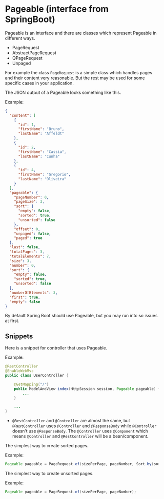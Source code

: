 # Pageable (interface from SpringBoot)

Pageable is an interface and there are classes which represent Pageable in different ways.

- PageRequest
- AbstractPageRequest
- QPageRequest
- Unpaged

For example the class `PageRequest` is a simple class which handles pages and their content very reasonable. But the rest may be used for some specific cases in your application.

The JSON output of a Pageable looks something like this.

Example:

```json
{
  "content": [
    {
      "id": 1,
      "firstName": "Bruno",
      "lastName": "Affeldt"
    },
    {
      "id": 2,
      "firstName": "Cassia",
      "lastName": "Cunha"
    },
    {
      "id": 4,
      "firstName": "Gregorio",
      "lastName": "Oliveira"
    }
  ],
  "pageable": {
    "pageNumber": 0,
    "pageSize": 3,
    "sort": {
      "empty": false,
      "sorted": true,
      "unsorted": false
    },
    "offset": 0,
    "unpaged": false,
    "paged": true
  },
  "last": false,
  "totalPages": 3,
  "totalElements": 7,
  "size": 3,
  "number": 0,
  "sort": {
    "empty": false,
    "sorted": true,
    "unsorted": false
  },
  "numberOfElements": 3,
  "first": true,
  "empty": false
}
```

By default Spring Boot should use Pageable, but you may run into so issues at first.

## Snippets

Here is a snippet for controller that uses Pageable.

Example:

```java
@RestController
@EnableWebMvc
public class UserController {

    @GetMapping("/")
    public ModelAndView index(HttpSession session, Pageable pageable) {
        ...
    }

    ...
}
```
- `@RestController` and `@Controller` are almost the same, but `@RestController` uses `@Controller` and `@ResponseBody` while `@Controller` doesn't use `@ResponseBody`. The `@Controller` uses `@Component` which means `@Controller` and `@RestController` will be a bean/component.


The simplest way to create sorted pages.

Example:

```java
Pageable pageable = PageRequest.of(sizePerPage, pageNumber, Sort.by(sortRepresentedByString));
```

The simplest way to create unsorted pages.

Example:

```java
Pageable pageable = PageRequest.of(sizePerPage, pageNumber);
```
